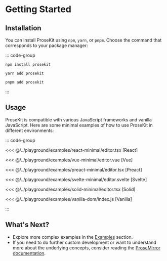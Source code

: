 # Getting Started

## Installation

You can install ProseKit using `npm`, `yarn`, or `pnpm`. Choose the command that
corresponds to your package manager:

::: code-group

```shell [npm]
npm install prosekit
```

```shell [yarn]
yarn add prosekit
```

```shell [pnpm]
pnpm add prosekit
```

:::

## Usage

ProseKit is compatible with various JavaScript frameworks and vanilla
JavaScript. Here are some minimal examples of how to use ProseKit in different
environments:

::: code-group

<<< @/../playground/examples/react-minimal/editor.tsx [React]

<<< @/../playground/examples/vue-minimal/editor.vue [Vue]

<<< @/../playground/examples/preact-minimal/editor.tsx [Preact]

<<< @/../playground/examples/svelte-minimal/editor.svelte [Svelte]

<<< @/../playground/examples/solid-minimal/editor.tsx [Solid]

<<< @/../playground/examples/vanilla-dom/index.js [Vanilla]

:::

## What's Next?

- Explore more complex examples in the [Examples](/examples.md) section.
- If you need to do further custom development or want to understand more about the underlying concepts, consider reading the [ProseMirror documentation](https://prosemirror.net/docs/).
